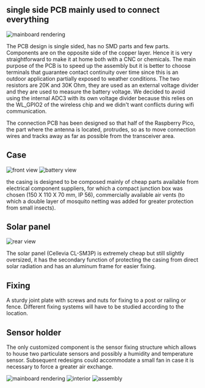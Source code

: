 ## single side PCB mainly used to connect everything
 
![mainboard rendering](https://github.com/aleppax/outdoorPMstation/blob/aleppax_project_structure/casing/fatherboard_oPMs.jpg "mainboard")

The PCB design is single sided, has no SMD parts and few parts. Components are on the opposite side of the copper layer. 
Hence it is very straightforward to make it at home both with a CNC or chemicals. 
The main purpose of the PCB is to speed up the assembly but it is better to choose 
terminals that guarantee contact continuity over time since this is an outdoor application partially exposed to weather conditions.
The two resistors are 20K and 30K Ohm, they are used as an external voltage divider and they are used to measure the battery voltage. 
We decided to avoid using the internal ADC3 with its own voltage divider because this relies on the WL_GPIO2 of the wireless chip and we didn't want conflicts during wifi communication.

The connection PCB has been designed so that half of the Raspberry Pico, the part where the antenna is located, protrudes, so as to move connection wires and tracks away as far as possible from the transceiver area.

## Case

![front view](https://github.com/aleppax/outdoorPMstation/blob/aleppax_project_structure/casing/pictures/case_1.jpeg "case front view")
![battery view](https://github.com/aleppax/outdoorPMstation/blob/aleppax_project_structure/casing/pictures/case_3.jpeg "4V battery inside")

the casing is designed to be composed mainly of cheap parts available from electrical component suppliers, for which a compact junction box was chosen (150 X 110 X 70 mm, IP 56), commercially available air vents (to which a double layer of mosquito netting was added for greater protection from small insects).

## Solar panel

![rear view](https://github.com/aleppax/outdoorPMstation/blob/aleppax_project_structure/casing/pictures/case_4.jpeg "case rear view")

The solar panel (Cellevia CL-SM3P) is extremely cheap but still slightly oversized, it has the secondary function of protecting the casing from direct solar radiation and has an aluminum frame for easier fixing.

## Fixing 

A sturdy joint plate with screws and nuts for fixing to a post or railing or fence. Different fixing systems will have to be studied according to the location.

## Sensor holder

The only customized component is the sensor fixing structure which allows to house two particulate sensors and possibly a humidity and temperature sensor. Subsequent redesigns could accommodate a small fan in case it is necessary to force a greater air exchange.

![mainboard rendering](https://github.com/aleppax/outdoorPMstation/blob/aleppax_project_structure/casing/sensor_tunnel.jpg "sensor tunnel")
![interior](https://github.com/aleppax/outdoorPMstation/blob/aleppax_project_structure/casing/pictures/case_interior.jpeg "case interior view")
![assembly](https://github.com/aleppax/outdoorPMstation/blob/aleppax_project_structure/casing/pictures/case_2.jpeg "3D printing the sensor holder")

